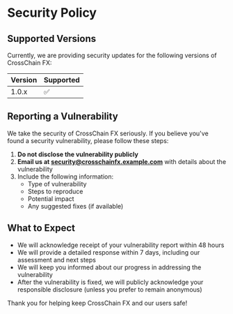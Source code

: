 # Security Policy

## Supported Versions

Currently, we are providing security updates for the following versions of CrossChain FX:

| Version | Supported          |
| ------- | ------------------ |
| 1.0.x   | :white_check_mark: |

## Reporting a Vulnerability

We take the security of CrossChain FX seriously. If you believe you've found a security vulnerability, please follow these steps:

1. **Do not disclose the vulnerability publicly**
2. **Email us at security@crosschainfx.example.com** with details about the vulnerability
3. Include the following information:
   - Type of vulnerability
   - Steps to reproduce
   - Potential impact
   - Any suggested fixes (if available)

## What to Expect

- We will acknowledge receipt of your vulnerability report within 48 hours
- We will provide a detailed response within 7 days, including our assessment and next steps
- We will keep you informed about our progress in addressing the vulnerability
- After the vulnerability is fixed, we will publicly acknowledge your responsible disclosure (unless you prefer to remain anonymous)

Thank you for helping keep CrossChain FX and our users safe!
